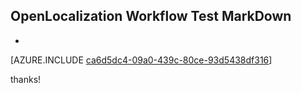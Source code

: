## OpenLocalization Workflow Test MarkDown
* 

[AZURE.INCLUDE [ca6d5dc4-09a0-439c-80ce-93d5438df316](calleeMd1.md)]

 
thanks!